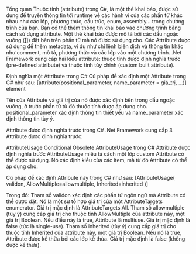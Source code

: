 Tổng quan
Thuộc tính (attribute) trong C#, là một thẻ khai báo, được sử dụng để truyền thông tin tới runtime về các hành vi của các phần tử khác nhau như các lớp, phương thức, cấu trúc, enum, assembly… trong chương trình của bạn. 
Bạn có thể thêm thông tin khai báo vào chương trình bằng cách sử dụng attribute.
Một thẻ khai báo được mô tả bởi các dấu ngoặc vuông ([]) đặt bên trên phần tử mà nó được sử dụng cho.
Các Attribute được sử dụng để thêm metadata, ví dụ như chỉ lệnh biên dịch và thông tin khác như comment, mô tả, phương thức và các lớp vào một chương trình. .Net Framework cung cấp hai kiểu attribute: thuộc tính được định nghĩa trước (pre-defined attribute) và thuộc tính tùy chỉnh (custom built attribute).

Định nghĩa một Attribute trong C#
Cú pháp để xác định một Attribute trong C# như sau:
[attribute(positional_parameter, name_parameter = giá_trị, ...)]
element

Tên của Attribute và giá trị của nó được xác định bên trong dấu ngoặc vuông, ở trước phần tử từ đó thuộc tính được áp dụng cho. positional_parameter xác định thông tin thiết yếu và name_parameter xác định thông tin tùy ý.

Attribute được định nghĩa trước trong C#
.Net Framework cung cấp 3 Attribute được định nghĩa trước:

AttributeUsage
Conditional
Obsolete
AttributeUsage trong C#
Attribute được định nghĩa trước AttributeUsage miêu tả cách một lớp custom Attribute có thể được sử dụng. Nó xác định kiểu của các item, mà từ đó Attribute có thể áp dụng cho.

Cú pháp để xác định Attribute này trong C# như sau:
[AttributeUsage(
   validon,
   AllowMultiple=allowmultiple,
   Inherited=inherited
)]

Trong đó:
Tham số validon xác định các phần tử ngôn ngữ mà Attribute có thể được đặt. Nó là một sự tổ hợp giá trị của một AttributeTargets enumerator. Giá trị mặc định là AttributeTargets.All.
Tham số allowmultiple (tùy ý) cung cấp giá trị cho thuộc tính AllowMultiple của attribute này, một giá trị Boolean. Nếu điều này là true, Attribute là multiuse. Giá trị mặc định là false (tức là single-use).
Tham số inherited (tùy ý) cung cấp giá trị cho thuộc tính Inherited của attribute này, một giá trị Boolean. Nếu nó là true, Attribute được kế thừa bởi các lớp kế thừa. Giá trị mặc định là false (không được kế thừa).
